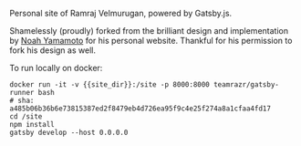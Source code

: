 Personal site of Ramraj Velmurugan, powered by Gatsby.js.

Shamelessly (proudly) forked from the brilliant design and implementation by [Noah Yamamoto](https://github.com/Egrodo/noahyamamoto.com) for his personal website. Thankful for his permission to fork his design as well. 

To run locally on docker:
```
docker run -it -v {{site_dir}}:/site -p 8000:8000 teamrazr/gatsby-runner bash
# sha: a485b06b36b6e73815387ed2f8479eb4d726ea95f9c4e25f274a8a1cfaa4fd17
cd /site
npm install
gatsby develop --host 0.0.0.0
```
